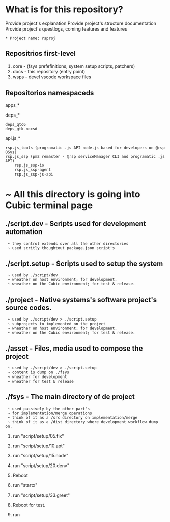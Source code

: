 # What is for this repository?

Provide project's explanation
Provide project's structure documentation
Provide project's questlogs, coming features and features

	* Project name: rsproj

## Repositrios first-level

1. core - (fsys prefefinitions, system setup scripts, patchers)
2. docs - this repository (entry point)
3. wsps - devel vscode workspace files

## Repositorios namespaceds

apps_*

deps_*
	
	deps_qtc6
	deps_gtk-nocsd

api.js_*

	rsp.js_tools (programatic .js API node.js based for developers on @rsp OSys)
	rsp.js_ssp (pm2 remaster - @rsp serviceManager CLI and programatic .js API)
		rsp.js_ssp-io
		rsp.js_ssp-agent
		rsp.js_ssp-js-api
	






#  ~ All this directory is going into Cubic terminal page

## ./script.dev - Scripts used for development automation
	
	 ~ they control extends over all the other directories
	 ~ used scritly thoughtout package.json script's
	 
## ./script.setup - Scripts used to setup the system 
	
	 ~ used by ./script/dev
	 ~ wheather on host environment; for development.
	 ~ wheather on the Cubic environment; for test & release.

## ./project - Native systems's software project's source codes.
	
	 ~ used by ./script/dev > ./script.setup
	 ~ subprojects to implemented on the project
	 ~ wheather on host environment; for development.
	 ~ wheather on the Cubic environment; for test & release.

## ./asset - Files, media used to compose the project 
	
	 ~ used by ./script/dev > ./script.setup
	 ~ content is dump on ./fsys 
	 ~ wheather for development 
	 ~ wheather for test & release

## ./fsys - The main directory of de project

	 ~ used passively by the other part's
	 ~ for implementation/merge operations
	 ~ think of it as a /src directory on implementation/merge
	 ~ think of it as a /dist directory where development workflow dump on.



1. run "script/setup/05.fix"
2. run "script/setup/10.apt"
3. run "script/setup/15.node"
3. run "script/setup/20.denv"

5. Reboot
6. run "startx"

7. run "script/setup/33.greet"
8. Reboot for test.

9. run 

